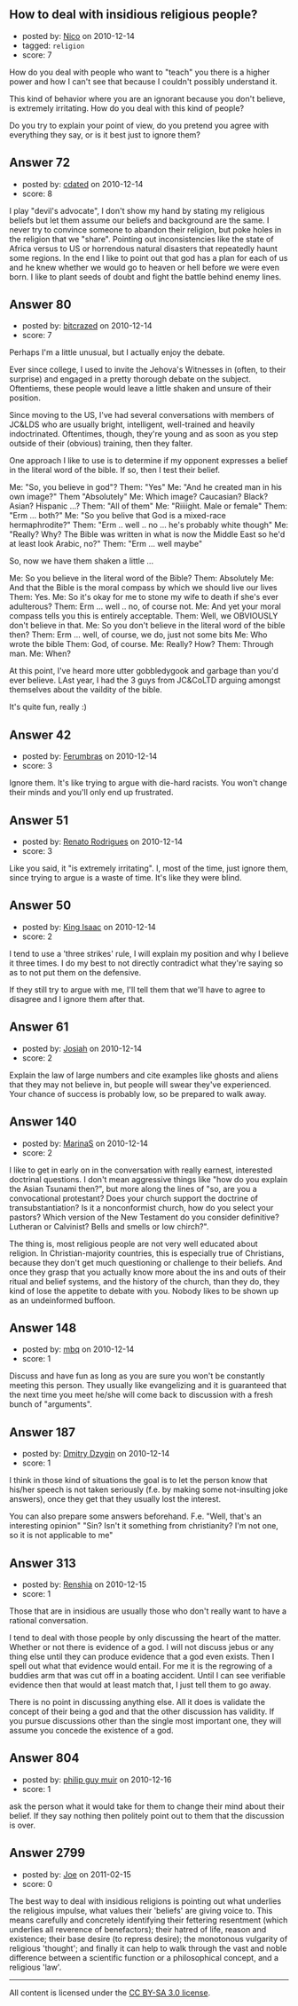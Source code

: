 ## How to deal with insidious religious people?

- posted by: [Nico](https://stackexchange.com/users/-1/59-nico) on 2010-12-14
- tagged: `religion`
- score: 7

How do you deal with people who want to "teach" you there is a higher power and how I can't see that because I couldn't possibly understand it.

This kind of behavior where you are an ignorant because you don't believe, is extremely irritating. How do you deal with this kind of people?

Do you try to explain your point of view, do you pretend you agree with everything they say, or is it best just to ignore them?


## Answer 72

- posted by: [cdated](https://stackexchange.com/users/-1/74-cdated) on 2010-12-14
- score: 8

I play "devil's advocate", I don't show my hand by stating my religious beliefs but let them assume our beliefs and background are the same.  I never try to convince someone to abandon their religion, but poke holes in the religion that we "share". Pointing out inconsistencies like the state of Africa versus to US or horrendous natural disasters that repeatedly haunt some regions.  In the end I like to point out that god has a plan for each of us and he knew whether we would go to heaven or hell before we were even born.  I like to plant seeds of doubt and fight the battle behind enemy lines.


## Answer 80

- posted by: [bitcrazed](https://stackexchange.com/users/-1/61-bitcrazed) on 2010-12-14
- score: 7

Perhaps I'm a little unusual, but I actually enjoy the debate.

Ever since college, I used to invite the Jehova's Witnesses in (often, to their surprise) and engaged in a pretty thorough debate on the subject. Oftentiems, these people would leave a little shaken and unsure of their position.

Since moving to the US, I've had several conversations with members of JC&LDS who are usually bright, intelligent, well-trained and heavily indoctrinated. Oftentimes, though, they're young and as soon as you step outside of their (obvious) training, then they falter.

One approach I like to use is to determine if my opponent expresses a belief in the literal word of the bible. If so, then I test their belief. 

Me: "So, you believe in god"?
Them: "Yes"
Me: "And he created man in his own image?"
Them "Absolutely"
Me: Which image? Caucasian? Black? Asian? Hispanic ...?
Them: "All of them"
Me: "Riiiight. Male or female"
Them: "Erm ... both?"
Me: "So you belive that God is a mixed-race hermaphrodite?"
Them: "Erm .. well .. no ... he's probably white though"
Me: "Really? Why? The Bible was written in what is now the Middle East so he'd at least look Arabic, no?"
Them: "Erm ... well maybe"

So, now we have them shaken a little ...

Me: So you believe in the literal word of the Bible?
Them: Absolutely
Me: And that the Bible is the moral compass by which we should live our lives
Them: Yes.
Me: So it's okay for me to stone my wife to death if she's ever adulterous?
Them: Erm ... well .. no, of course not.
Me: And yet your moral compass tells you this is entirely acceptable.
Them: Well, we OBVIOUSLY don't believe in that.
Me: So you don't believe in the literal word of the bible then?
Them: Erm ... well, of course, we do, just not some bits
Me: Who wrote the bible
Them: God, of course.
Me: Really? How?
Them: Through man.
Me: When?

At this point, I've heard more utter gobbledygook and garbage than you'd ever believe. LAst year, I had the 3 guys from JC&CoLTD arguing amongst themselves about the vaildity of the bible.

It's quite fun, really :)


## Answer 42

- posted by: [Ferumbras](https://stackexchange.com/users/-1/36-ferumbras) on 2010-12-14
- score: 3

Ignore them. It's like trying to argue with die-hard racists. You won't change their minds and you'll only end up frustrated.


## Answer 51

- posted by: [Renato Rodrigues](https://stackexchange.com/users/-1/49-renato-rodrigues) on 2010-12-14
- score: 3

Like you said, it "is extremely irritating". I, most of the time, just ignore them, since trying to argue is a waste of time. It's like they were blind.


## Answer 50

- posted by: [King Isaac](https://stackexchange.com/users/-1/31-king-isaac) on 2010-12-14
- score: 2

I tend to use a 'three strikes' rule, I will explain my position and why I believe it three times. I do my best to not directly contradict what they're saying so as to not put them on the defensive. 

If they still try to argue with me, I'll tell them that we'll have to agree to disagree and I ignore them after that.


## Answer 61

- posted by: [Josiah](https://stackexchange.com/users/-1/88-josiah) on 2010-12-14
- score: 2

Explain the law of large numbers and cite examples like ghosts and aliens that they may not believe in, but people will swear they've experienced. Your chance of success is probably low, so be prepared to walk away.


## Answer 140

- posted by: [MarinaS](https://stackexchange.com/users/-1/126-marinas) on 2010-12-14
- score: 2

I like to get in early on in the conversation with really earnest, interested doctrinal questions. I don't mean aggressive things like "how do you explain the Asian Tsunami then?", but more along the lines of "so, are you a convocational protestant? Does your church support the doctrine of transubstantiation? Is it a nonconformist church, how do you select your pastors? Which version of the New Testament do you consider definitive? Lutheran or Calvinist? Bells and smells or low chirch?".

The thing is, most religious people are not very well educated about religion. In Christian-majority countries, this is especially true of Christians, because they don't get much questioning or challenge to their beliefs. And once they grasp that you actually know more about the ins and outs of their ritual and belief systems, and the history of the church, than they do, they kind of lose the appetite to debate with you. Nobody likes to be shown up as an undeinformed buffoon.


## Answer 148

- posted by: [mbq](https://stackexchange.com/users/-1/125-mbq) on 2010-12-14
- score: 1

Discuss and have fun as long as you are sure you won't be constantly meeting this person. They usually like evangelizing and it is guaranteed that the next time you meet he/she will come back to discussion with a fresh bunch of "arguments".


## Answer 187

- posted by: [Dmitry Dzygin](https://stackexchange.com/users/-1/119-dmitry-dzygin) on 2010-12-14
- score: 1

I think in those kind of situations the goal is to let the person know that his/her speech is not taken seriously (f.e. by making some not-insulting joke answers), once they get that they usually lost the interest.

You can also prepare some answers beforehand. F.e.
"Well, that's an interesting opinion"
"Sin? Isn't it something from christianity? I'm not one, so it is not applicable to me"


## Answer 313

- posted by: [Renshia](https://stackexchange.com/users/-1/184-renshia) on 2010-12-15
- score: 1

Those that are in insidious are usually those who don't really want to have a rational conversation.

I tend to deal with those people by only discussing the heart of the matter. Whether or not there is evidence of a god. I will not discuss jebus or any thing else until they can produce evidence that a god even exists. Then I spell out what that evidence would entail. For me it is the regrowing of a buddies arm that was cut off in a boating accident. Until I can see verifiable evidence then that would at least match that, I just tell them to go away.

There is no point in discussing anything else. All it does is validate the concept of their being a god and that the other discussion has validity. If you pursue discussions other than the single most important one, they will assume you concede the existence of a god. 


## Answer 804

- posted by: [philip guy muir](https://stackexchange.com/users/-1/182-philip-guy-muir) on 2010-12-16
- score: 1

ask the person what it would take for them to change their mind about their belief. If they say nothing then politely point out to them that the discussion is over.


## Answer 2799

- posted by: [Joe](https://stackexchange.com/users/-1/1064-joe) on 2011-02-15
- score: 0

The best way to deal with insidious religions is pointing out what underlies the religious impulse, what values their 'beliefs' are giving voice to. This means carefully and concretely identifying their fettering resentment (which underlies all reverence of benefactors); their hatred of life, reason and existence; their base desire (to repress desire); the monotonous vulgarity of religious 'thought'; and finally it can help to walk through the vast and noble difference between a scientific function or a philosophical concept, and a religious 'law'.



---

All content is licensed under the [CC BY-SA 3.0 license](https://creativecommons.org/licenses/by-sa/3.0/).
